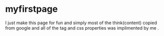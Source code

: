 # myfirstpage
I just make this page for fun and simply most of the think(content) copied from google and all of the tag and css properties was implimented by me .
